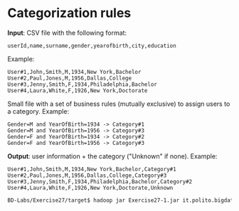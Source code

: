 # Categorization rules

**Input**: CSV file with the following format:

    userId,name,surname,gender,yearofbirth,city,education

Example:

    User#1,John,Smith,M,1934,New York,Bachelor
    User#2,Paul,Jones,M,1956,Dallas,College
    User#3,Jenny,Smith,F,1934,Philadelphia,Bachelor
    User#4,Laura,White,F,1926,New York,Doctorate

Small file with a set of business rules (mutually exclusive) to assign users to a category. Example:

    Gender=M and YearOfBirth=1934 -> Category#1
    Gender=M and YearOfBirth=1956 -> Category#3
    Gender=F and YearOfBirth=1934 -> Category#2
    Gender=F and YearOfBirth=1956 -> Category#3

**Output**: user information + the category ("Unknown" if none). Example: 

    User#1,John,Smith,M,1934,New York,Bachelor,Category#1
    User#2,Paul,Jones,M,1956,Dallas,College,Category#3
    User#3,Jenny,Smith,F,1934,Philadelphia,Bachelor,Category#2
    User#4,Laura,White,F,1926,New York,Doctorate,Unknown

```sh
BD-Labs/Exercise27/target$ hadoop jar Exercise27-1.jar it.polito.bigdata.hadoop.Driver ./in/ ./out/ ../rules.txt
```
